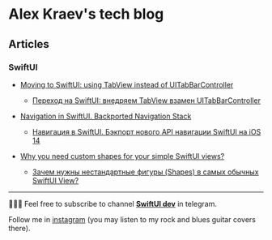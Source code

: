 # Alex Kraev's tech blog

## Articles

### SwiftUI

- [Moving to SwiftUI: using TabView instead of UITabBarController](https://c-villain.github.io/SwiftUI/using%20TabView%20instead%20of%20UITabBarController)
    - [Переход на SwiftUI: внедряем TabView взамен UITabBarController](https://c-villain.github.io/SwiftUI/using%20TabView%20instead%20of%20UITabBarController%20russian)

- [Navigation in SwiftUI. Backported Navigation Stack](https://c-villain.github.io/SwiftUI/BackportedNavigationStack)
    - [Навигация в SwiftUI. Бэкпорт нового API навигации SwiftUI на iOS 14](https://c-villain.github.io/SwiftUI/BackportedNavigationStack_rus)

- [Why you need custom shapes for your simple SwiftUI views?](https://c-villain.github.io/SwiftUI/shapes)
    - [Зачем нужны нестандартные фигуры (Shapes) в самых обычных SwiftUI View?](https://c-villain.github.io/SwiftUI/shapes_rus)

---
👨🏻‍💻 Feel free to subscribe to channel **[SwiftUI dev](https://t.me/swiftui_dev)** in telegram.

Follow me in [instagram](http://instagram.com/lexkraev) (you may listen to my rock and blues guitar covers there).
